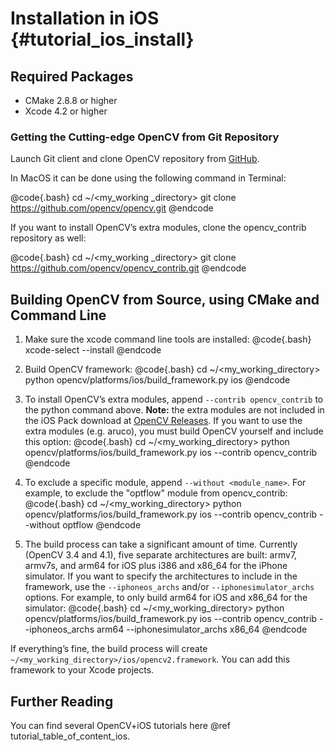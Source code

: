 Installation in iOS {#tutorial_ios_install}
===================

Required Packages
-----------------

-   CMake 2.8.8 or higher
-   Xcode 4.2 or higher

### Getting the Cutting-edge OpenCV from Git Repository

Launch Git client and clone OpenCV repository from [GitHub](http://github.com/opencv/opencv).

In MacOS it can be done using the following command in Terminal:

@code{.bash}
cd ~/<my_working _directory>
git clone https://github.com/opencv/opencv.git
@endcode

If you want to install OpenCV’s extra modules, clone the opencv_contrib repository as well:

@code{.bash}
cd ~/<my_working _directory>
git clone https://github.com/opencv/opencv_contrib.git
@endcode


Building OpenCV from Source, using CMake and Command Line
---------------------------------------------------------

1.  Make sure the xcode command line tools are installed:
    @code{.bash}
    xcode-select --install
    @endcode

2.  Build OpenCV framework:
    @code{.bash}
    cd ~/<my_working_directory>
    python opencv/platforms/ios/build_framework.py ios
    @endcode

3.  To install OpenCV’s extra modules, append `--contrib opencv_contrib` to the python command above. **Note:** the extra modules are not included in the iOS Pack download at [OpenCV Releases](https://opencv.org/releases/). If you want to use the extra modules (e.g. aruco), you must build OpenCV yourself and include this option:
    @code{.bash}
    cd ~/<my_working_directory>
    python opencv/platforms/ios/build_framework.py ios --contrib opencv_contrib
    @endcode

4.  To exclude a specific module, append `--without <module_name>`. For example, to exclude the "optflow" module from opencv_contrib:
    @code{.bash}
    cd ~/<my_working_directory>
    python opencv/platforms/ios/build_framework.py ios --contrib opencv_contrib --without optflow
    @endcode

5.  The build process can take a significant amount of time. Currently (OpenCV 3.4 and 4.1), five separate architectures are built: armv7, armv7s, and arm64 for iOS plus i386 and x86_64 for the iPhone simulator. If you want to specify the architectures to include in the framework, use the `--iphoneos_archs` and/or `--iphonesimulator_archs` options. For example, to only build arm64 for iOS and x86_64 for the simulator:
    @code{.bash}
    cd ~/<my_working_directory>
    python opencv/platforms/ios/build_framework.py ios --contrib opencv_contrib --iphoneos_archs arm64 --iphonesimulator_archs x86_64
    @endcode

If everything’s fine, the build process will create
`~/<my_working_directory>/ios/opencv2.framework`. You can add this framework to your Xcode projects.

Further Reading
---------------

You can find several OpenCV+iOS tutorials here @ref tutorial_table_of_content_ios.
